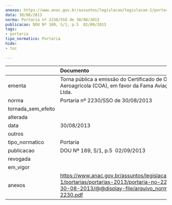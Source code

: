 ```yaml
---
anexos: https://www.anac.gov.br/assuntos/legislacao/legislacao-1/portarias/portarias-2013/portaria-no-2230-sso-de-30-08-2013/@@display-file/arquivo_norma/PA2013-2230.pdf
data: 30/08/2013
norma: Portaria nº 2230/SSO de 30/08/2013
publicacao: DOU Nº 169, S/1, p.5  02/09/2013
tags:
- portaria
tipo_normatico: Portaria
hide: 
- toc 
 
---
```


|                    | Documento                                                                                                                                                         |
|:-------------------|:------------------------------------------------------------------------------------------------------------------------------------------------------------------|
| ementa             | Torna pública a emissão do Certificado de Operador Aeroagrícola (COA), em favor da Fama Aviação Agrícola Ltda.                                                    |
| norma              | Portaria nº 2230/SSO de 30/08/2013                                                                                                                                |
| tornada_sem_efeito |                                                                                                                                                                   |
| alterada           |                                                                                                                                                                   |
| data               | 30/08/2013                                                                                                                                                        |
| outros             |                                                                                                                                                                   |
| tipo_normatico     | Portaria                                                                                                                                                          |
| publicacao         | DOU Nº 169, S/1, p.5  02/09/2013                                                                                                                                  |
| revogada           |                                                                                                                                                                   |
| em_vigor           |                                                                                                                                                                   |
| anexos             | https://www.anac.gov.br/assuntos/legislacao/legislacao-1/portarias/portarias-2013/portaria-no-2230-sso-de-30-08-2013/@@display-file/arquivo_norma/PA2013-2230.pdf |